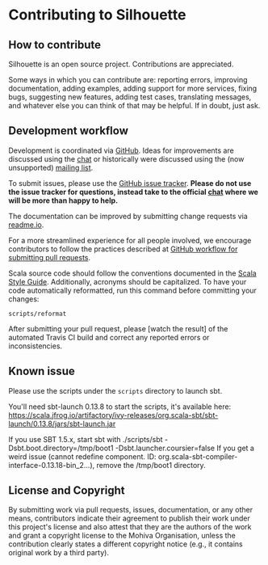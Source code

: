 Contributing to Silhouette
==========================

How to contribute
-----------------

Silhouette is an open source project. Contributions are appreciated.

Some ways in which you can contribute are: reporting errors, improving documentation, adding examples, adding support
for more services, fixing bugs, suggesting new features, adding test cases, translating messages, and whatever else
you can think of that may be helpful. If in doubt, just ask.


Development workflow
--------------------

Development is coordinated via [GitHub]. Ideas for improvements are discussed using the [chat] or historically were discussed using the (now unsupported) [mailing list].

To submit issues, please use the [GitHub issue tracker]. **Please do not use the issue tracker for questions, instead take to the official [chat] where we will be more than happy to help.**

The documentation can be improved by submitting change requests via [readme.io].

For a more streamlined experience for all people involved, we encourage contributors to follow the practices described
at [GitHub workflow for submitting pull requests].

Scala source code should follow the conventions documented in the [Scala Style Guide]. Additionally, acronyms should
be capitalized. To have your code automatically reformatted, run this command before committing your changes:

    scripts/reformat

After submitting your pull request, please [watch the result] of the automated Travis CI build and correct any reported
errors or inconsistencies.


Known issue
---------------------

Please use the scripts under the `scripts` directory to launch sbt.

You'll need sbt-launch 0.13.8 to start the scripts, it's available here: https://scala.jfrog.io/artifactory/ivy-releases/org.scala-sbt/sbt-launch/0.13.8/jars/sbt-launch.jar

If you use SBT 1.5.x, start sbt with ./scripts/sbt -Dsbt.boot.directory=/tmp/boot1 -Dsbt.launcher.coursier=false
If you get a weird issue (cannot redefine component. ID: org.scala-sbt-compiler-interface-0.13.18-bin_2...), remove the /tmp/boot1 directory.


License and Copyright
---------------------

By submitting work via pull requests, issues, documentation, or any other means, contributors indicate their agreement to
publish their work under this project's license and also attest that they are the authors of the work and grant a
copyright license to the Mohiva Organisation, unless the contribution clearly states a different copyright notice
(e.g., it contains original work by a third party).


[GitHub]: https://github.com/honeycomb-cheesecake/play-silhouette
[GitHub issue tracker]: https://github.com/honeycomb-cheesecake/play-silhouette/issues
[GitHub workflow for submitting pull requests]: https://www.playframework.com/documentation/2.8.x/WorkingWithGit
[chat]: https://gitter.im/mohiva/play-silhouette
[mailing list]: https://groups.google.com/forum/#!forum/play-silhouette
[Scala Style Guide]: http://docs.scala-lang.org/style/
[readme.io]: https://silhouette.readme.io/
